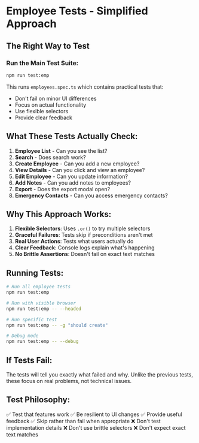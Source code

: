 # Employee Tests - Simplified Approach

## The Right Way to Test

### Run the Main Test Suite:
```bash
npm run test:emp
```

This runs `employees.spec.ts` which contains practical tests that:
- Don't fail on minor UI differences
- Focus on actual functionality
- Use flexible selectors
- Provide clear feedback

## What These Tests Actually Check:

1. **Employee List** - Can you see the list?
2. **Search** - Does search work?
3. **Create Employee** - Can you add a new employee?
4. **View Details** - Can you click and view an employee?
5. **Edit Employee** - Can you update information?
6. **Add Notes** - Can you add notes to employees?
7. **Export** - Does the export modal open?
8. **Emergency Contacts** - Can you access emergency contacts?

## Why This Approach Works:

1. **Flexible Selectors**: Uses `.or()` to try multiple selectors
2. **Graceful Failures**: Tests skip if preconditions aren't met
3. **Real User Actions**: Tests what users actually do
4. **Clear Feedback**: Console logs explain what's happening
5. **No Brittle Assertions**: Doesn't fail on exact text matches

## Running Tests:

```bash
# Run all employee tests
npm run test:emp

# Run with visible browser
npm run test:emp -- --headed

# Run specific test
npm run test:emp -- -g "should create"

# Debug mode
npm run test:emp -- --debug
```

## If Tests Fail:

The tests will tell you exactly what failed and why. Unlike the previous tests, these focus on real problems, not technical issues.

## Test Philosophy:

✅ Test that features work
✅ Be resilient to UI changes
✅ Provide useful feedback
✅ Skip rather than fail when appropriate
❌ Don't test implementation details
❌ Don't use brittle selectors
❌ Don't expect exact text matches